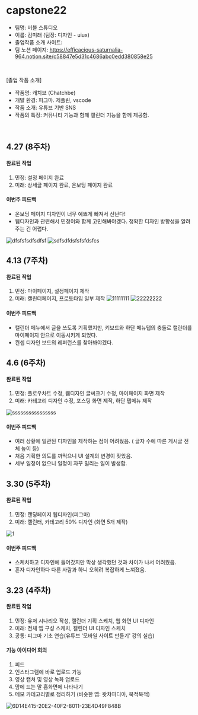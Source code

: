 # capstone22

- 팀명: 버블 스튜디오
- 이름: 김미래 (팀장: 디자인 - uiux)
- 졸업작품 소개 사이트:
- 팀 노션 페이지: https://efficacious-saturnalia-964.notion.site/c58847e5d31c4686abc0edd380858e25

<br/>

[졸업 작품 소개]
- 작품명: 캐치브 (Chatchbe) 
- 개발 환경: 피그마. 제플린, vscode
- 작품 소개: 유튜브 기반 SNS
- 작품의 특징: 커뮤니티 기능과 함께 캘린더 기능을 함께 제공함. 

<br/>


## 4.27 (8주차)
#### 완료된 작업 
1. 민정: 설정 페이지 완료
2. 미래: 상세글 페이지 완료, 온보딩 페이지 완료

#### 이번주 피드백
- 온보딩 페이지 디자인이 너무 예쁘게 빠져서 신난다!
- 웹디자인과 관련해서 민정이와 함께 고민해봐야겠다. 정확한 디자인 방향성을 알려주는 건 어렵다. 

![dfsfsfsdfsdfsf](https://user-images.githubusercontent.com/70610515/165466956-aa98d2e4-39f2-4dd8-93f9-7c7620673357.PNG)
![sdfsdfdsfsfsfdsfcs](https://user-images.githubusercontent.com/70610515/165466824-5015daba-111b-4838-a247-942da29f65e8.PNG)


## 4.13 (7주차)
#### 완료된 작업 
1. 민정: 마이페이지, 설정페이지 제작
2. 미래: 캘린더페이지, 프로토타입 일부 제작
![11111111](https://user-images.githubusercontent.com/70610515/163126004-7155bb4d-34e7-4fb9-bd20-83aa7d2ef761.PNG)
![22222222](https://user-images.githubusercontent.com/70610515/163125937-cbaf2973-02c4-433b-92ba-466385198782.PNG)

#### 이번주 피드백
- 캘린더 메뉴에서 글을 쓰도록 기획했지만, 키보드와 하단 메뉴탭의 충돌로 캘린더를 마이페이지 안으로 이동시키게 되었다.
- 컨셉 디자인 보드의 레퍼런스를 찾아봐야겠다. 


## 4.6 (6주차)
#### 완료된 작업 
1. 민정: 플로우차트 수정, 웹디자인 글씨크기 수정, 마이페이지 화면 제작
2. 미래: 카테고리 디자인 수정, 포스팅 화면 제작,  하단 탭메뉴 제작

![ssssssssssssssss](https://user-images.githubusercontent.com/70610515/161918003-ddd54634-504f-4878-b59a-9fb1fd10f9fa.PNG)

#### 이번주 피드백
- 여러 상황에 일관된 디자인을 제작하는 점이 어려웠음.
  ( 글자 수에 따른 게시글 전체 높이 등)
- 처음 기획한 의도를 까먹으니 UI 설계의 변경이 잦았음. 
- 세부 일정이 없으니 일정이 자꾸 밀리는 일이 발생함.



## 3.30 (5주차)
#### 완료된 작업 
1. 민정: 랜딩페이지 웹디자인(피그마)
2. 미래: 캘린터, 카테고리 50% 디자인 (화면 5개 제작)

![1](https://user-images.githubusercontent.com/70610515/160821632-13f53315-d958-4342-8bd5-efc461285a3c.PNG)

#### 이번주 피드백
- 스케치하고 디자인에 들어갔지만 막상 생각했던 것과 차이가 나서 어려웠음. 
- 혼자 디자인하다 다른 사람과 하니 오히려 복잡하게 느껴졌음.  

## 3.23 (4주차)
#### 완료된 작업
1. 민정: 유저 시나리오 작성, 캘린더 기획 스케치, 웹 화면 UI 디자인 
2. 미래: 전체 앱 구성 스케치, 캘린더 UI 디자인 스케치 
3. 공통: 피그마 기초 연습(유튜브 '모바일 사이트 만들기' 강의 실습)

#### 기능 아이디어 회의
1. 피드
2. 인스타그램에 바로 업로드 가능
3. 영상 캡쳐 및 영상 녹화 업로드
4. 맘에 드는 말 홈화면에 나타나기
5. 메모 카테고리별로 정리하기
(비슷한 앱: 왓챠피디아, 북적북적)

![6D14E415-20E2-40F2-8011-23E4D49F848B](https://user-images.githubusercontent.com/70610515/159629244-b5a69b7d-f6b7-468e-b262-f475026d710b.jpeg)




